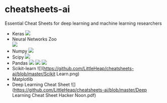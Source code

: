 # cheatsheets-ai
Essential Cheat Sheets for deep learning and machine learning researchers

  - Keras
  ![](https://github.com/LittleHeap/cheatsheets-ai/blob/master/Keras.jpg)
  - Neural Networks Zoo<br>
  ![](https://github.com/LittleHeap/cheatsheets-ai/blob/master/Neural%20Networks%20Zoo.png)
  - Numpy
  ![](https://github.com/LittleHeap/cheatsheets-ai/blob/master/Numpy.png)
  - Scipy
  ![](https://github.com/LittleHeap/cheatsheets-ai/blob/master/Scipy.png)
  - Pandas
  ![](https://github.com/LittleHeap/cheatsheets-ai/blob/master/Pandas-1.jpg)
  ![](https://github.com/LittleHeap/cheatsheets-ai/blob/master/Pandas-2.jpg)
  ![](https://github.com/LittleHeap/cheatsheets-ai/blob/master/Pandas-3.png)
  - Scikit-learn
  ![](https://github.com/LittleHeap/cheatsheets-ai/blob/master/Scikit Learn.png)
  - Matplotlib
  - Deep Learning Cheat Sheet
  ![](https://github.com/LittleHeap/cheatsheets-ai/blob/master/Deep Learning Cheat Sheet Hacker Noon.pdf)
